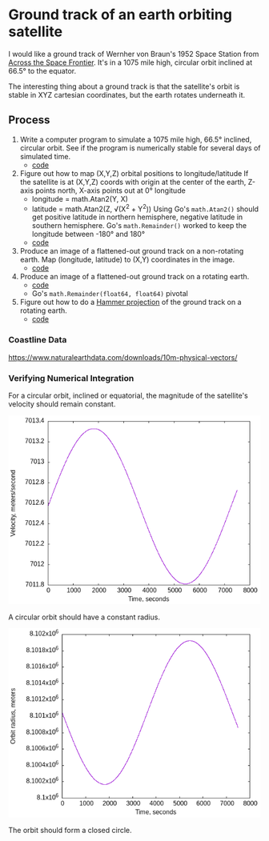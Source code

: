 # Ground track of an earth orbiting satellite

I would like a ground track of Wernher von Braun's
1952 Space Station from [Across the Space Frontier]().
It's in a 1075 mile high, circular orbit inclined at 66.5&deg; to the equator.

The interesting thing about a ground track is that the satellite's orbit
is stable in XYZ cartesian coordinates,
but the earth rotates underneath it.

## Process

1. Write a computer program to simulate a 1075 mile high, 66.5&deg; inclined, circular orbit.
See if the program is numerically stable for several days of simulated time.
    - [code](circularorbit.go)
2. Figure out how to map (X,Y,Z) orbital positions to longitude/latitude
If the satellite is at (X,Y,Z) coords with origin at the center of
the earth, Z-axis points north, X-axis points out at 0&deg; longitude
    - longitude = math.Atan2(Y, X)
    - latitude = math.Atan2(Z, &#8730;(X<sup>2</sup> + Y<sup>2</sup>))
Using Go's `math.Atan2()` should get positive latitude in northern hemisphere,
negative latitude in southern hemisphere.
Go's `math.Remainder()` worked to keep the longitude between -180&deg; and 180&deg;
    - [code](longlat.go)
3. Produce an image of a flattened-out ground track on a non-rotating earth.
Map (longitude, latitude) to (X,Y) coordinates in the image.
    - [code](llearth.go)
4. Produce an image of a flattened-out ground track on a rotating earth.
    - [code](llrotearth.go)
    - Go's `math.Remainder(float64, float64)` pivotal
5. Figure out how to do a [Hammer projection]() of the ground track
on a rotating earth.
    - [code](llrotearthhammer.go)

### Coastline Data

https://www.naturalearthdata.com/downloads/10m-physical-vectors/

### Verifying Numerical Integration

For a circular orbit, inclined or equatorial,
the magnitude of the satellite's velocity should remain constant.

![velocity magnitude for one orbit](velocity.png)

A circular orbit should have a constant radius.

![satellite's distance from center of earth for one orbit](orbital_radius.png)

The orbit should form a closed circle.
